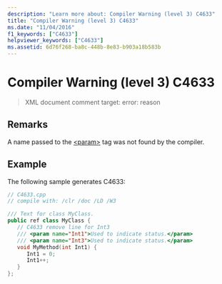 ```yaml
---
description: "Learn more about: Compiler Warning (level 3) C4633"
title: "Compiler Warning (level 3) C4633"
ms.date: "11/04/2016"
f1_keywords: ["C4633"]
helpviewer_keywords: ["C4633"]
ms.assetid: 6d76f268-ba8c-448b-8e83-b903a18b583b
---
```

# Compiler Warning (level 3) C4633

> XML document comment target: error:  reason

## Remarks

A name passed to the [\<param>](../../build/reference/param-visual-cpp.md) tag was not found by the compiler.

## Example

The following sample generates C4633:

```cpp
// C4633.cpp
// compile with: /clr /doc /LD /W3

/// Text for class MyClass.
public ref class MyClass {
   // C4633 remove line for Int3
   /// <param name="Int1">Used to indicate status.</param>
   /// <param name="Int3">Used to indicate status.</param>
   void MyMethod(int Int1) {
      Int1 = 0;
      Int1++;
   }
};
```
